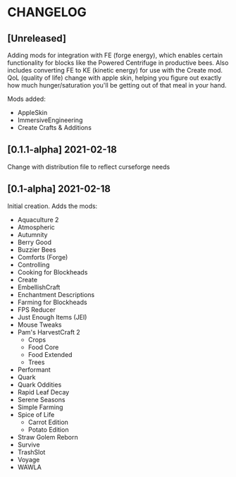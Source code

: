 # CHANGELOG

## [Unreleased]

Adding mods for integration with FE (forge energy), which enables certain functionality for blocks like the Powered Centrifuge in productive bees. Also includes converting FE to KE (kinetic energy) for use with the Create mod. QoL (quality of life) change with apple skin, helping you figure out exactly how much hunger/saturation you'll be getting out of that meal in your hand. 

Mods added:

- AppleSkin
- ImmersiveEngineering 
- Create Crafts & Additions

## [0.1.1-alpha] 2021-02-18
Change with distribution file to reflect curseforge needs

## [0.1-alpha] 2021-02-18

Initial creation. Adds the mods:

- Aquaculture 2
- Atmospheric
- Autumnity
- Berry Good
- Buzzier Bees
- Comforts (Forge)
- Controlling
- Cooking for Blockheads
- Create
- EmbellishCraft
- Enchantment Descriptions
- Farming for Blockheads
- FPS Reducer
- Just Enough Items (JEI)
- Mouse Tweaks
- Pam's HarvestCraft 2
  - Crops
  - Food Core
  - Food Extended
  - Trees
- Performant
- Quark
- Quark Oddities
- Rapid Leaf Decay
- Serene Seasons
- Simple Farming
- Spice of Life
  - Carrot Edition
  - Potato Edition
- Straw Golem Reborn
- Survive
- TrashSlot
- Voyage
- WAWLA
